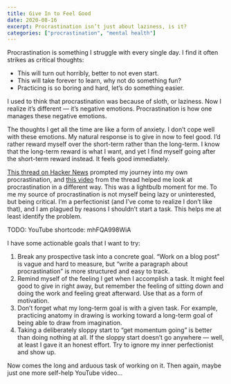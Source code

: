 ```yaml
---
title: Give In to Feel Good
date: 2020-08-16
excerpt: Procrastination isn’t just about laziness, is it?
categories: ["procrastination", "mental health"]
---
```


Procrastination is something I struggle with every single day. I find it often strikes as critical thoughts:

- This will turn out horribly, better to not even start.
- This will take forever to learn, why not do something fun?
- Practicing is so boring and hard, let’s do something easier.

I used to think that procrastination was because of sloth, or laziness. Now I realize it’s different — it’s negative emotions. Procrastination is how one manages these negative emotions.

The thoughts I get all the time are like a form of anxiety. I don’t cope well with these emotions. My natural response is to give in now to feel good. I’d rather reward myself over the short-term rather than the long-term. I know that the long-term reward is what I want, and yet I find myself going after the short-term reward instead. It feels good immediately.

[This thread on Hacker News](https://news.ycombinator.com/item?id=24120275) prompted my journey into my own procrastination, and [this video](https://www.youtube.com/watch?v=mhFQA998WiA) from the thread helped me look at procrastination in a different way. This was a lightbulb moment for me. To me my source of procrastination is not myself being lazy or uninterested, but being critical. I’m a perfectionist (and I’ve come to realize I don’t like that), and I am plagued by reasons I shouldn’t start a task. This helps me at least identify the problem.

TODO: YouTube shortcode: mhFQA998WiA

I have some actionable goals that I want to try:

1. Break any prospective task into a concrete goal. “Work on a blog post” is vague and hard to measure, but “write a paragraph about procrastination” is more structured and easy to track.
2. Remind myself of the feeling I get when I accomplish a task. It might feel good to give in right away, but remember the feeling of sitting down and doing the work and feeling great afterward. Use that as a form of motivation.
3. Don’t forget what my long-term goal is with a given task. For example, practicing anatomy in drawing is working toward a long-term goal of being able to draw from imagination.
4. Taking a deliberately sloppy start to “get momentum going” is better than doing nothing at all. If the sloppy start doesn’t go anywhere — well, at least I gave it an honest effort. Try to ignore my inner perfectionist and show up.

Now comes the long and arduous task of working on it. Then again, maybe just one more self-help YouTube video...
